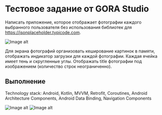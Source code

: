 # Тестовое задание от GORA Studio

Написать приложение, которое отображает фотографии каждого выбранного пользователя 
без использования библиотек для https://jsonplaceholder.typicode.com.

![Image alt](https://i.yapx.ru/NOLWF.jpg) 

Для экрана фотографий организовать кеширование картинок в памяти, отображать 
индикатор загрузки для каждой фотографии. Каждая ячейка имеет тень и скругленные 
углы. Отображать title фотографии под изображением (количество строк неограниченно).


## Выполнение 
Technology stack: Android, Kotlin, MVVM, Retrofit, Coroutines, Android Architecture Components, Android Data Binding, Navigation Components

![Image alt](https://i.yapx.ru/NOLXa.jpg) ![Image alt](https://i.yapx.ru/NOL1Z.jpg)
